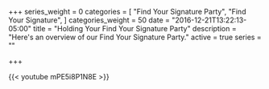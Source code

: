 +++
series_weight = 0
categories = [
  "Find Your Signature Party",
  "Find Your Signature",
]
categories_weight = 50
date = "2016-12-21T13:22:13-05:00"
title = "Holding Your Find Your Signature Party"
description = "Here's an overview of our Find Your Signature Party."
active = true
series = ""

+++

{{< youtube mPE5i8P1N8E >}}
